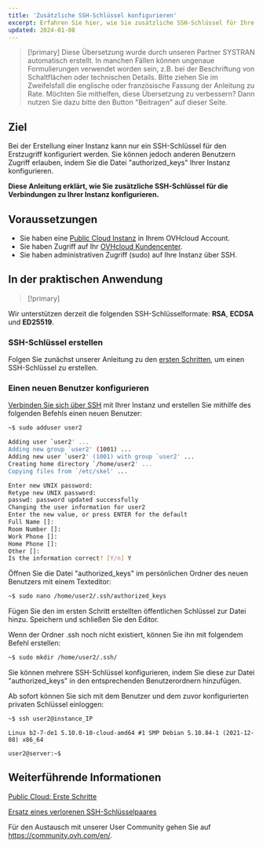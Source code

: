 ```yaml
---
title: 'Zusätzliche SSH-Schlüssel konfigurieren'
excerpt: Erfahren Sie hier, wie Sie zusätzliche SSH-Schlüssel für Ihre Public Cloud Instanz konfigurieren
updated: 2024-01-08
---
```


> [!primary]
> Diese Übersetzung wurde durch unseren Partner SYSTRAN automatisch erstellt. In manchen Fällen können ungenaue Formulierungen verwendet worden sein, z.B. bei der Beschriftung von Schaltflächen oder technischen Details. Bitte ziehen Sie im Zweifelsfall die englische oder französische Fassung der Anleitung zu Rate. Möchten Sie mithelfen, diese Übersetzung zu verbessern? Dann nutzen Sie dazu bitte den Button "Beitragen" auf dieser Seite.
>

## Ziel
 
Bei der Erstellung einer Instanz kann nur ein SSH-Schlüssel für den Erstzugriff konfiguriert werden. Sie können jedoch anderen Benutzern Zugriff erlauben, indem Sie die Datei "authorized_keys" Ihrer Instanz konfigurieren.

**Diese Anleitung erklärt, wie Sie zusätzliche SSH-Schlüssel für die Verbindungen zu Ihrer Instanz konfigurieren.**

## Voraussetzungen

- Sie haben eine [Public Cloud Instanz](https://www.ovhcloud.com/de/public-cloud/) in Ihrem OVHcloud Account.
- Sie haben Zugriff auf Ihr [OVHcloud Kundencenter](https://www.ovh.com/auth/?action=gotomanager&from=https://www.ovh.de/&ovhSubsidiary=de).
- Sie haben administrativen Zugriff (sudo) auf Ihre Instanz über SSH.  

## In der praktischen Anwendung

> [!primary]
>
Wir unterstützen derzeit die folgenden SSH-Schlüsselformate: **RSA**, **ECDSA** und **ED25519**.
>

### SSH-Schlüssel erstellen

Folgen Sie zunächst unserer Anleitung zu den [ersten Schritten](public-cloud-first-steps#schritt-1-ssh-schlussel-erstellen.), um einen SSH-Schlüssel zu erstellen.

### Einen neuen Benutzer konfigurieren

[Verbinden Sie sich über SSH](public-cloud-first-steps#connect-to-instance.) mit Ihrer Instanz und erstellen Sie mithilfe des folgenden Befehls einen neuen Benutzer:

```bash
~$ sudo adduser user2

Adding user `user2' ...
Adding new group `user2' (1001) ...
Adding new user `user2' (1001) with group `user2' ...
Creating home directory `/home/user2' ...
Copying files from `/etc/skel' ...

Enter new UNIX password:
Retype new UNIX password:
passwd: password updated successfully
Changing the user information for user2
Enter the new value, or press ENTER for the default
Full Name []:
Room Number []:
Work Phone []:
Home Phone []:
Other []:
Is the information correct? [Y/n] Y
```

Öffnen Sie die Datei "authorized_keys" im persönlichen Ordner des neuen Benutzers mit einem Texteditor:

```bash
~$ sudo nano /home/user2/.ssh/authorized_keys
```

Fügen Sie den im ersten Schritt erstellten öffentlichen Schlüssel zur Datei hinzu. Speichern und schließen Sie den Editor.

Wenn der Ordner .ssh noch nicht existiert, können Sie ihn mit folgendem Befehl erstellen:

```bash
~$ sudo mkdir /home/user2/.ssh/
```

Sie können mehrere SSH-Schlüssel konfigurieren, indem Sie diese zur Datei "authorized_keys" in den entsprechenden Benutzerordnern hinzufügen.

Ab sofort können Sie sich mit dem Benutzer und dem zuvor konfigurierten privaten Schlüssel einloggen:

```bash
~$ ssh user2@instance_IP
```
```console
Linux b2-7-de1 5.10.0-10-cloud-amd64 #1 SMP Debian 5.10.84-1 (2021-12-08) x86_64

user2@server:~$
```

## Weiterführende Informationen

[Public Cloud: Erste Schritte](public-cloud-first-steps1.)

[Ersatz eines verlorenen SSH-Schlüsselpaares](replacing_lost_ssh_key1.)

Für den Austausch mit unserer User Community gehen Sie auf <https://community.ovh.com/en/>.